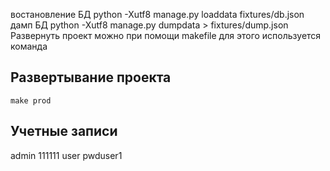 востановление БД python -Xutf8 manage.py loaddata  fixtures/db.json
дамп БД  python -Xutf8 manage.py dumpdata > fixtures/dump.json
Развернуть проект можно при помощи makefile для этого используется команда
## Развертывание проекта 
```
make prod
```

## Учетные записи
admin  111111
user   pwduser1